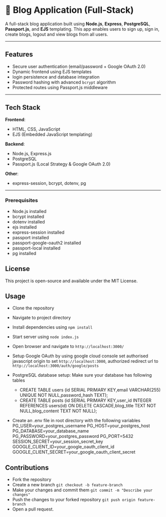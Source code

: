 # 📝 Blog Application (Full-Stack)

A full-stack blog application built using **Node.js**, **Express**, **PostgreSQL**, **Passport.js**, and **EJS** templating. 
This app enables users to sign up, sign in, create blogs, logout and view blogs from all users.

---

##  Features

-  Secure user authentication (email/password + Google OAuth 2.0)
-  Dynamic frontend using EJS templates
-  login persistence and database integration
-  Password hashing with advanced `bcrypt` algorithm
-  Protected routes using Passport.js middleware

---

##  Tech Stack

**Frontend**:  
- HTML, CSS, JavaScript  
- EJS (Embedded JavaScript templating)

**Backend**:  
- Node.js, Express.js  
- PostgreSQL  
- Passport.js (Local Strategy & Google OAuth 2.0)

**Other**:  
- express-session, bcrypt, dotenv, pg

---

### Prerequisites
- Node.js installed
- bcrypt installed
- dotenv installed
- ejs installed
- express-session installed
- passport installed
- passport-google-oauth2 installed
- passport-local installed
- pg installed


## License
This project is open-source and available under the MIT License. 



## Usage
 - Clone the repository
 - Navigate to project directory
 - Install dependencies using `npm install`
 - Start server using `node index.js`
 - Open browser and navigate to `http://localhost:3000/`

 - Setup Google OAuth by using google cloud console set authorised javascript origin to set `http://localhost:3000`, authorized redirect url to `http://localhost:3000/auth/google/posts`
 - PostgreSQL database setup: Make sure your database has following tables
   - CREATE TABLE users (id SERIAL PRIMARY KEY,email VARCHAR(255) UNIQUE NOT NULL,password_hash TEXT);
   - CREATE TABLE posts (id SERIAL PRIMARY KEY,user_id INTEGER REFERENCES users(id) ON DELETE CASCADE,blog_title TEXT NOT NULL,blog_content TEXT NOT NULL);
 - Create an .env file in root directory with the following variables
   PG_USER=your_postgres_username
   PG_HOST=your_postgres_host
   PG_DATABASE=your_database_name
   PG_PASSWORD=your_postgres_password
   PG_PORT=5432
   SESSION_SECRET=your_session_secret_key
   GOOGLE_CLIENT_ID=your_google_oauth_client_id
   GOOGLE_CLIENT_SECRET=your_google_oauth_client_secret


## Contributions
- Fork the repository
- Create a new branch
  `git checkout -b feature-branch`
- Make your changes and commit them
  `git commit -m "Describe your changes"`
- Push the changes to your forked repository
  `git push origin feature-branch`
- Open a pull request.



